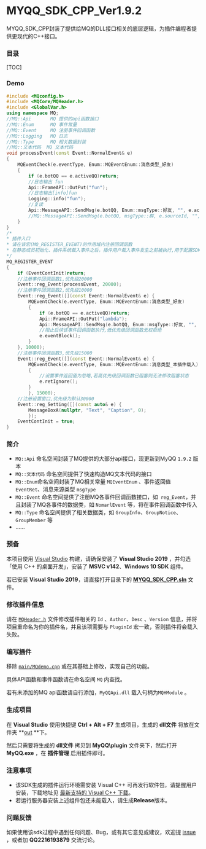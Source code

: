 # MYQQ_SDK_CPP_Ver1.9.2

MYQQ_SDK_CPP封装了提供给MQ的DLL接口相关的底层逻辑，为插件编程者提供更现代的C++接口。

### 目录

[TOC]



### Demo

```c++
#include <MQconfig.h>
#include <MQCore/MQHeader.h>
#include <GlobalVar.h>
using namespace MQ;
//MQ::Api		MQ 提供的api函数接口
//MQ::Enum		MQ 事件常量
//MQ::Event		MQ 注册事件回调函数
//MQ::Logging	MQ 日志
//MQ::Type		MQ 相关数据封装
//MQ::文本代码	MQ 文本代码
void processEvent(const Event::NormalEvent& e)
{
	MQEventCheck(e.eventType, Enum::MQEventEnum::消息类型_好友)
	{
		if (e.botQQ == e.activeQQ)return;
		//日志输出 fun
		Api::FrameAPI::OutPut("fun");
		//日志输出[info]fun
		Logging::info("fun");
		//复读
		Api::MessageAPI::SendMsg(e.botQQ, Enum::msgType::好友, "", e.activeQQ, e.msg);
		//MQ::MessageAPI::SendMsg(e.botQQ, msgType::群, e.sourceId, "", e.msg);
	}
}
/*
* 插件入口
* 请在该宏(MQ_REGISTER_EVENT)的作用域内注册回调函数
* 在静态成员初始化、插件系统载入事件之后，插件用户载入事件发生之前被执行,用于配置SDK和注册事件回调
*/
MQ_REGISTER_EVENT
{
	if (EventContInit)return;
	//注册事件回调函数1,优先级20000
	Event::reg_Event(processEvent, 20000);
	//注册事件回调函数2,优先级10000
	Event::reg_Event([](const Event::NormalEvent& e) {
		MQEventCheck(e.eventType, Enum::MQEventEnum::消息类型_好友)
		{
			if (e.botQQ == e.activeQQ)return;
			Api::FrameAPI::OutPut("lambda");
			Api::MessageAPI::SendMsg(e.botQQ, Enum::msgType::好友, "", e.activeQQ, MQ::文本代码::对象QQ() + ":" + e.msg);
			//阻止后续该事件回调函数执行,低优先级回调函数无权拒绝
			e.eventBlock();
		}
	}, 10000);
	//注册事件回调函数3,优先级15000
	Event::reg_Event([](const Event::NormalEvent& e) {
		MQEventCheck(e.eventType, Enum::MQEventEnum::消息类型_本插件载入)
		{
			//设置事件返回值为忽略,若高优先级回调函数已阻塞则无法修改阻塞状态
			e.retIgnore();
		}
		}, 15000);
	//注册设置窗口,优先级为默认30000
	Event::reg_Setting([](const auto& e) {
		MessageBoxA(nullptr, "Text", "Caption", 0);
		});
	EventContInit = true;
}
```

### 简介

- `MQ::Api` 命名空间封装了MQ提供的大部分api接口，现更新到MyQQ `1.9.2` 版本
- `MQ::文本代码` 命名空间提供了快速构造MQ文本代码的接口
- `MQ::Enum`命名空间封装了MQ相关常量 `MQEventEnum` 、事件返回值 `EventRet`、消息来源类型 `msgType`
- `MQ::Event` 命名空间提供了注册MQ各事件回调函数接口，如` reg_Event`，并且封装了MQ各事件的数据类，如 `NomarlEvent` 等，将在事件回调函数中传入
- `MQ::Type` 命名空间提供了相关数据类，如 `GroupInfo`、`GroupNotice`、`GroupMember` 等
- ......

### 预备

本项目使用 [Visual Studio](https://visualstudio.microsoft.com/zh-hans/) 构建，请确保安装了 **Visual Studio 2019** ，并勾选「使用 C++ 的桌面开发」，安装了 **MSVC v142**、**Windows 10 SDK** 组件。

若已安装 **Visual Studio 2019**，请直接打开目录下的 **[MYQQ_SDK_CPP.sln](MYQQ_SDK_CPP.sln)** 文件。

### 修改插件信息

请在 [`MQHeader.h`](include/MQcore/MQHeader.h) 文件修改插件相关的 `Id` 、`Author`、`Desc` 、`Version` 信息，并将项目重命名为你的插件名，并且该项需要与 `PluginId` 宏一致，否则插件将会载入失败。

### 编写插件

移除 [`main/MQdemo.cpp`](main/MQdemo.cpp) 或在其基础上修改，实现自己的功能。

具体API函数和事件函数请在命名空间 `MQ` 内查找。

若有未添加的MQ api函数请自行添加，`MyQQApi.dll` 载入句柄为`MQHModule` 。

### 生成项目

在 **Visual Studio** 使用快捷键 **Ctrl + Alt + F7** 生成项目，生成的 **dll文件** 将放在文件夹 **[out](out) **下。

然后只需要将生成的 **dll文件** 拷贝到 **MyQQ\plugin** 文件夹下，然后打开 **MyQQ.exe** ，在 **插件管理** 启用插件即可。

### 注意事项

- 该SDK生成的插件运行环境需安装 Visual C++ 可再发行软件包，请提醒用户安装，下载地址见 [最新支持的 Visual C++ 下载](https://support.microsoft.com/zh-cn/help/2977003/the-latest-supported-visual-c-downloads)。
- 若运行服务器安装上述组件包还未能载入，请生成**Release**版本。
### 问题反馈

如果使用该sdk过程中遇到任何问题、Bug，或有其它意见或建议，欢迎提 [issue](https://github.com/Wmj520/MYQQ_SDK_CPP/issues) ，或者加 **QQ2216193879** 交流讨论。
